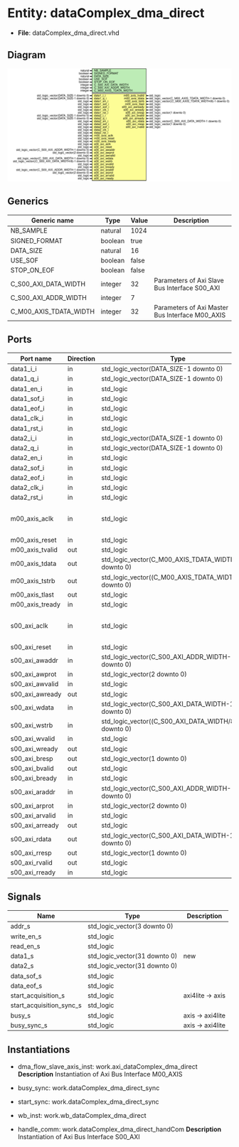 # Entity: dataComplex_dma_direct

- **File**: dataComplex_dma_direct.vhd
## Diagram

![Diagram](dataComplex_dma_direct.svg "Diagram")
## Generics

| Generic name           | Type    | Value | Description                                      |
| ---------------------- | ------- | ----- | ------------------------------------------------ |
| NB_SAMPLE              | natural | 1024  |                                                  |
| SIGNED_FORMAT          | boolean | true  |                                                  |
| DATA_SIZE              | natural | 16    |                                                  |
| USE_SOF                | boolean | false |                                                  |
| STOP_ON_EOF            | boolean | false |                                                  |
| C_S00_AXI_DATA_WIDTH   | integer | 32    | Parameters of Axi Slave Bus Interface S00_AXI    |
| C_S00_AXI_ADDR_WIDTH   | integer | 7     |                                                  |
| C_M00_AXIS_TDATA_WIDTH | integer | 32    | Parameters of Axi Master Bus Interface M00_AXIS  |
## Ports

| Port name       | Direction | Type                                                    | Description                                |
| --------------- | --------- | ------------------------------------------------------- | ------------------------------------------ |
| data1_i_i       | in        | std_logic_vector(DATA_SIZE-1 downto 0)                  | chan1                                      |
| data1_q_i       | in        | std_logic_vector(DATA_SIZE-1 downto 0)                  |                                            |
| data1_en_i      | in        | std_logic                                               |                                            |
| data1_sof_i     | in        | std_logic                                               |                                            |
| data1_eof_i     | in        | std_logic                                               |                                            |
| data1_clk_i     | in        | std_logic                                               |                                            |
| data1_rst_i     | in        | std_logic                                               |                                            |
| data2_i_i       | in        | std_logic_vector(DATA_SIZE-1 downto 0)                  | chan2                                      |
| data2_q_i       | in        | std_logic_vector(DATA_SIZE-1 downto 0)                  |                                            |
| data2_en_i      | in        | std_logic                                               |                                            |
| data2_sof_i     | in        | std_logic                                               |                                            |
| data2_eof_i     | in        | std_logic                                               |                                            |
| data2_clk_i     | in        | std_logic                                               |                                            |
| data2_rst_i     | in        | std_logic                                               |                                            |
| m00_axis_aclk   | in        | std_logic                                               | Ports of Axi Master Bus Interface M00_AXIS |
| m00_axis_reset  | in        | std_logic                                               |                                            |
| m00_axis_tvalid | out       | std_logic                                               |                                            |
| m00_axis_tdata  | out       | std_logic_vector(C_M00_AXIS_TDATA_WIDTH-1 downto 0)     |                                            |
| m00_axis_tstrb  | out       | std_logic_vector((C_M00_AXIS_TDATA_WIDTH/8)-1 downto 0) |                                            |
| m00_axis_tlast  | out       | std_logic                                               |                                            |
| m00_axis_tready | in        | std_logic                                               |                                            |
| s00_axi_aclk    | in        | std_logic                                               | Ports of Axi Slave Bus Interface S00_AXI   |
| s00_axi_reset   | in        | std_logic                                               |                                            |
| s00_axi_awaddr  | in        | std_logic_vector(C_S00_AXI_ADDR_WIDTH-1 downto 0)       |                                            |
| s00_axi_awprot  | in        | std_logic_vector(2 downto 0)                            |                                            |
| s00_axi_awvalid | in        | std_logic                                               |                                            |
| s00_axi_awready | out       | std_logic                                               |                                            |
| s00_axi_wdata   | in        | std_logic_vector(C_S00_AXI_DATA_WIDTH-1 downto 0)       |                                            |
| s00_axi_wstrb   | in        | std_logic_vector((C_S00_AXI_DATA_WIDTH/8)-1 downto 0)   |                                            |
| s00_axi_wvalid  | in        | std_logic                                               |                                            |
| s00_axi_wready  | out       | std_logic                                               |                                            |
| s00_axi_bresp   | out       | std_logic_vector(1 downto 0)                            |                                            |
| s00_axi_bvalid  | out       | std_logic                                               |                                            |
| s00_axi_bready  | in        | std_logic                                               |                                            |
| s00_axi_araddr  | in        | std_logic_vector(C_S00_AXI_ADDR_WIDTH-1 downto 0)       |                                            |
| s00_axi_arprot  | in        | std_logic_vector(2 downto 0)                            |                                            |
| s00_axi_arvalid | in        | std_logic                                               |                                            |
| s00_axi_arready | out       | std_logic                                               |                                            |
| s00_axi_rdata   | out       | std_logic_vector(C_S00_AXI_DATA_WIDTH-1 downto 0)       |                                            |
| s00_axi_rresp   | out       | std_logic_vector(1 downto 0)                            |                                            |
| s00_axi_rvalid  | out       | std_logic                                               |                                            |
| s00_axi_rready  | in        | std_logic                                               |                                            |
## Signals

| Name                     | Type                          | Description        |
| ------------------------ | ----------------------------- | ------------------ |
| addr_s                   | std_logic_vector(3 downto 0)  |                    |
| write_en_s               | std_logic                     |                    |
|  read_en_s               | std_logic                     |                    |
| data1_s                  | std_logic_vector(31 downto 0) |  new               |
| data2_s                  | std_logic_vector(31 downto 0) |                    |
| data_sof_s               | std_logic                     |                    |
| data_eof_s               | std_logic                     |                    |
| start_acquisition_s      | std_logic                     |  axi4lite -> axis  |
| start_acquisition_sync_s | std_logic                     |                    |
| busy_s                   | std_logic                     |  axis -> axi4lite  |
|  busy_sync_s             | std_logic                     |  axis -> axi4lite  |
## Instantiations

- dma_flow_slave_axis_inst: work.axi_dataComplex_dma_direct
**Description**
 Instantiation of Axi Bus Interface M00_AXIS

- busy_sync: work.dataComplex_dma_direct_sync
- start_sync: work.dataComplex_dma_direct_sync
- wb_inst: work.wb_dataComplex_dma_direct
- handle_comm: work.dataComplex_dma_direct_handCom
**Description**
 Instantiation of Axi Bus Interface S00_AXI

